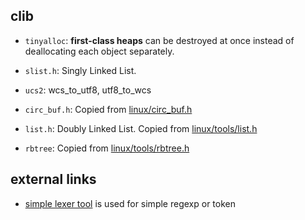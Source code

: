 clib
--------

- `tinyalloc`: **first-class heaps** can be destroyed at once instead of deallocating each object separately.

- `slist.h`: Singly Linked List.

- `ucs2`: wcs_to_utf8, utf8_to_wcs

- `circ_buf.h`: Copied from [linux/circ_buf.h](https://github.com/torvalds/linux/blob/master/include/linux/circ_buf.h)

- `list.h`: Doubly Linked List. Copied from [linux/tools/list.h](https://github.com/torvalds/linux/blob/master/tools/include/linux/list.h)

- `rbtree`: Copied from [linux/tools/rbtree.h](https://github.com/torvalds/linux/blob/master/tools/include/linux/rbtree.h)

## external links

- [simple lexer tool](https://github.com/r32/lex) is used for simple regexp or token
